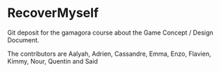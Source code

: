 # RecoverMyself

Git deposit for the gamagora course about the Game Concept / Design Document.

The contributors are Aalyah, Adrien, Cassandre, Emma, Enzo, Flavien, Kimmy, Nour, Quentin and Said 
